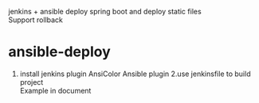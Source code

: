 jenkins +  ansible  deploy  spring boot  and  deploy static files  
Support rollback
# ansible-deploy
1. install  jenkins  plugin 
   AnsiColor
   Ansible plugin
2.use  jenkinsfile    to  build  project  
Example   in document
